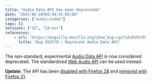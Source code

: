 ```yaml
---
title: "Audio Data API has been deprecated"
date: "2013-02-24T03:44:31-05:00"
categories: ["audio-video"]
tags: []
versions: ["22", "24-esr"]
references:
    - url: "https://bugzilla.mozilla.org/show_bug.cgi?id=855570"
      title: "Bug 855570 – Deprecate Audio Data API"
---
```

The non-standard, experimental [Audio Data API](https://developer.mozilla.org/docs/Introducing_the_Audio_API_Extension) is now considered deprecated. The standardized [Web Audio API](https://developer.mozilla.org/docs/Web_Audio_API) can be used instead.

**Update**: The API has been [disabled with Firefox 28](https://www.fxsitecompat.dev/en-CA/docs/2013/audio-data-api-has-been-disabled/) and [removed with Firefox 31](https://www.fxsitecompat.dev/en-CA/docs/2014/audio-data-api-has-been-removed/).
